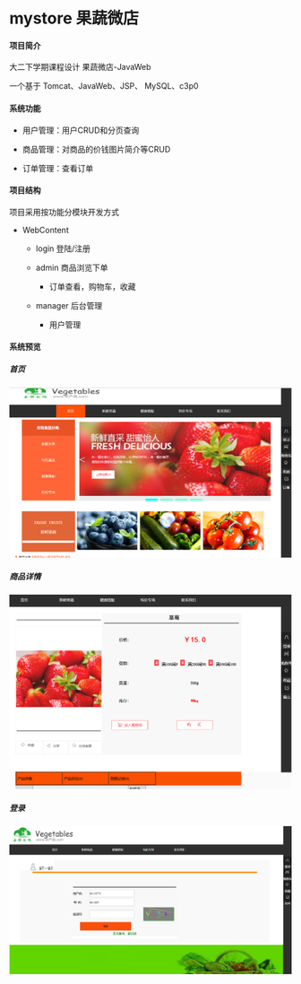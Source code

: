 # mystore 果蔬微店
#### 项目简介

大二下学期课程设计 果蔬微店-JavaWeb

一个基于 Tomcat、JavaWeb、JSP、 MySQL、c3p0



#### 系统功能

- 用户管理：用户CRUD和分页查询

- 商品管理：对商品的价钱图片简介等CRUD

- 订单管理：查看订单

  

#### 项目结构

项目采用按功能分模块开发方式

- WebContent

  - login 登陆/注册
  
  - admin 商品浏览下单
    - 订单查看，购物车，收藏 

  - manager 后台管理
    - 用户管理

    

#### 系统预览

##### 首页

<img src="https://github.com/SpiritCloude/mystore/raw/master/WebContent/admin/img/indexpage.png" alt="首页" style="zoom:50%;" />

##### 商品详情

<img src="WebContent\admin\img\infopage.png" alt="草莓详情页" style="zoom:50%;" />

##### 登录

<img src="WebContent\admin\img\loginpage.png" alt="登录页" style="zoom:50%;" />
